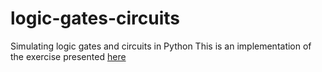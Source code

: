 logic-gates-circuits
====================

Simulating logic gates and circuits in Python
This is an implementation of the exercise presented [here](http://interactivepython.org/courselib/static/pythonds/Introduction/ObjectOrientedProgramminginPythonDefiningClasses.html#inheritance-logic-gates-and-circuits)
